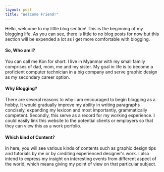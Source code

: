 ```yaml
---
layout: post
title: "Welcome Friend!"
---
```


Hello, welcome to my little blog section! This is the beginning of my blogging life.  As you can see, there is little to no blog posts for now but this section will be expended a lot as i get more comfortable with blogging. 

#### So, Who am I?

You can call me Kon for short. I live in Myanmar with my small family comprises of dad, mom, me and my sister. My goal in life is to become a proficient computer technician in a big company and serve graphic design as my secondary career option.     

#### Why Blogging?

There are several reasons to why i am encouraged to begin blogging as a hobby. It would gradually improve my ability in writing paragraphs concisely, expanding my lexicon and most importantly, grammatically competent. Secondly, this serve as a record for my working experience. I could easily link this website to the potential clients or employers so that they can view this as a work porfolio. 

#### Which kind of Content?

In here, you will see various kinds of contents such as graphic design tips and tutorials by me or by crediting experienced designer's work. I also intend to express my insight on interesting events from different aspect of the world, which means giving my point of view on that particular subject.	